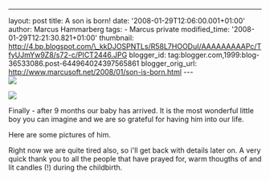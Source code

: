 ---
layout: post
title: A son is born! date: '2008-01-29T12:06:00.001+01:00'
author: Marcus Hammarberg
tags: - Marcus
private modified_time: '2008-01-29T12:21:30.821+01:00' thumbnail:
http://4.bp.blogspot.com/\_kkDJOSPNTLs/R58L7HOODuI/AAAAAAAAAPc/TfyUJmYw9Z8/s72-c/PICT2446.JPG
blogger_id: tag:blogger.com,1999:blog-36533086.post-644964024397565861
blogger_orig_url: http://www.marcusoft.net/2008/01/son-is-born.html ---
[<img
src="http://4.bp.blogspot.com/_kkDJOSPNTLs/R58L7HOODuI/AAAAAAAAAPc/TfyUJmYw9Z8/s320/PICT2446.JPG"
id="BLOGGER_PHOTO_ID_5160856808168754914"
style="DISPLAY: block; MARGIN: 0px auto 10px; CURSOR: hand; TEXT-ALIGN: center"
data-border="0" />](http://4.bp.blogspot.com/_kkDJOSPNTLs/R58L7HOODuI/AAAAAAAAAPc/TfyUJmYw9Z8/s1600-h/PICT2446.JPG)

<div>

[<img
src="http://2.bp.blogspot.com/_kkDJOSPNTLs/R58LwnOODtI/AAAAAAAAAPU/0hNEalJ4gW4/s320/PICT2480.JPG"
id="BLOGGER_PHOTO_ID_5160856627780128466"
style="DISPLAY: block; MARGIN: 0px auto 10px; CURSOR: hand; TEXT-ALIGN: center"
data-border="0" />](http://2.bp.blogspot.com/_kkDJOSPNTLs/R58LwnOODtI/AAAAAAAAAPU/0hNEalJ4gW4/s1600-h/PICT2480.JPG)


<div>

Finally - after 9 months our baby has arrived. It is the most wonderful
little boy you can imagine and we are so grateful for having him into
our life.

<div>

<div>

</div>



<div>

Here are some pictures of him.

</div>



<div>

</div>

<div>

Right now we are quite tired also, so i'll get back with details later
on. A very quick thank you to all the people that have prayed for, warm
thougths of and lit candles (!) during the childbirth.

</div>

<div>

</div>

<div>

</div>

</div>

</div>

</div>
